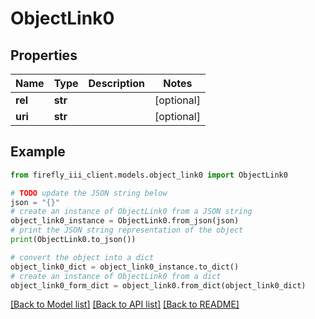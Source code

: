 # ObjectLink0


## Properties

Name | Type | Description | Notes
------------ | ------------- | ------------- | -------------
**rel** | **str** |  | [optional] 
**uri** | **str** |  | [optional] 

## Example

```python
from firefly_iii_client.models.object_link0 import ObjectLink0

# TODO update the JSON string below
json = "{}"
# create an instance of ObjectLink0 from a JSON string
object_link0_instance = ObjectLink0.from_json(json)
# print the JSON string representation of the object
print(ObjectLink0.to_json())

# convert the object into a dict
object_link0_dict = object_link0_instance.to_dict()
# create an instance of ObjectLink0 from a dict
object_link0_form_dict = object_link0.from_dict(object_link0_dict)
```
[[Back to Model list]](../README.md#documentation-for-models) [[Back to API list]](../README.md#documentation-for-api-endpoints) [[Back to README]](../README.md)



